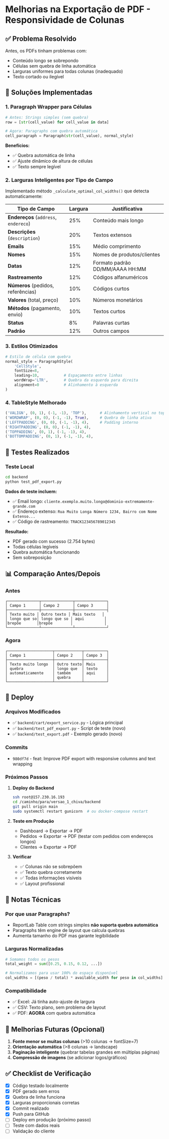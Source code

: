 # Melhorias na Exportação de PDF - Responsividade de Colunas

## ✅ Problema Resolvido

Antes, os PDFs tinham problemas com:
- Conteúdo longo se sobrepondo
- Células sem quebra de linha automática
- Larguras uniformes para todas colunas (inadequado)
- Texto cortado ou ilegível

## 🎯 Soluções Implementadas

### 1. **Paragraph Wrapper para Células**
```python
# Antes: Strings simples (sem quebra)
row = [str(cell_value) for cell_value in data]

# Agora: Paragraphs com quebra automática
cell_paragraph = Paragraph(str(cell_value), normal_style)
```

**Benefícios:**
- ✅ Quebra automática de linha
- ✅ Ajuste dinâmico de altura de células
- ✅ Texto sempre legível

### 2. **Larguras Inteligentes por Tipo de Campo**

Implementado método `_calculate_optimal_col_widths()` que detecta automaticamente:

| Tipo de Campo | Largura | Justificativa |
|--------------|---------|---------------|
| **Endereços** (`address`, `endereco`) | 25% | Conteúdo mais longo |
| **Descrições** (`description`) | 20% | Textos extensos |
| **Emails** | 15% | Médio comprimento |
| **Nomes** | 15% | Nomes de produtos/clientes |
| **Datas** | 12% | Formato padrão DD/MM/AAAA HH:MM |
| **Rastreamento** | 12% | Códigos alfanuméricos |
| **Números** (pedidos, referências) | 10% | Códigos curtos |
| **Valores** (total, preço) | 10% | Números monetários |
| **Métodos** (pagamento, envio) | 10% | Textos curtos |
| **Status** | 8% | Palavras curtas |
| **Padrão** | 12% | Outros campos |

### 3. **Estilos Otimizados**

```python
# Estilo de célula com quebra
normal_style = ParagraphStyle(
    'CellStyle',
    fontSize=8,
    leading=10,           # Espaçamento entre linhas
    wordWrap='LTR',       # Quebra da esquerda para direita
    alignment=0           # Alinhamento à esquerda
)
```

### 4. **TableStyle Melhorado**

```python
('VALIGN', (0, 1), (-1, -1), 'TOP'),      # Alinhamento vertical no topo
('WORDWRAP', (0, 0), (-1, -1), True),     # Quebra de linha ativa
('LEFTPADDING', (0, 0), (-1, -1), 4),     # Padding interno
('RIGHTPADDING', (0, 0), (-1, -1), 4),
('TOPPADDING', (0, 1), (-1, -1), 4),
('BOTTOMPADDING', (0, 1), (-1, -1), 4),
```

## 🧪 Testes Realizados

### Teste Local
```bash
cd backend
python test_pdf_export.py
```

**Dados de teste incluem:**
- ✅ Email longo: `cliente.exemplo.muito.longo@dominio-extremamente-grande.com`
- ✅ Endereço extenso: `Rua Muito Longa Número 1234, Bairro com Nome Extenso...`
- ✅ Código de rastreamento: `TRACK123456789012345`

**Resultado:** 
- PDF gerado com sucesso (2.754 bytes)
- Todas células legíveis
- Quebra automática funcionando
- Sem sobreposição

## 📊 Comparação Antes/Depois

### Antes
```
┌──────────────┬──────────────┬──────────────┐
│ Campo 1      │ Campo 2      │ Campo 3      │
├──────────────┼──────────────┼──────────────┤
│ Texto muito │ Outro texto │ Mais texto   │
│ longo que so│ longo que so │ aqui         │
│brepõe       │brepõe        │              │
└──────────────┴──────────────┴──────────────┘
```

### Agora
```
┌────────────────────┬────────────┬──────────┐
│ Campo 1            │ Campo 2    │ Campo 3  │
├────────────────────┼────────────┼──────────┤
│ Texto muito longo  │ Outro texto│ Mais     │
│ quebra             │ longo que  │ texto    │
│ automaticamente    │ também     │ aqui     │
│                    │ quebra     │          │
└────────────────────┴────────────┴──────────┘
```

## 🚀 Deploy

### Arquivos Modificados
- ✅ `backend/cart/export_service.py` - Lógica principal
- ✅ `backend/test_pdf_export.py` - Script de teste (novo)
- ✅ `backend/test_export.pdf` - Exemplo gerado (novo)

### Commits
- `980df7d` - feat: Improve PDF export with responsive columns and text wrapping

### Próximos Passos

1. **Deploy do Backend**
   ```bash
   ssh root@157.230.16.193
   cd /caminho/para/versao_1_chiva/backend
   git pull origin main
   sudo systemctl restart gunicorn  # ou docker-compose restart
   ```

2. **Teste em Produção**
   - Dashboard → Exportar → PDF
   - Pedidos → Exportar → PDF (testar com pedidos com endereços longos)
   - Clientes → Exportar → PDF

3. **Verificar**
   - ✅ Colunas não se sobrepõem
   - ✅ Texto quebra corretamente
   - ✅ Todas informações visíveis
   - ✅ Layout profissional

## 📝 Notas Técnicas

### Por que usar Paragraphs?
- ReportLab Table com strings simples **não suporta quebra automática**
- Paragraphs têm engine de layout que calcula quebras
- Aumenta tamanho do PDF mas garante legibilidade

### Larguras Normalizadas
```python
# Somamos todos os pesos
total_weight = sum([0.25, 0.15, 0.12, ...])

# Normalizamos para usar 100% do espaço disponível
col_widths = [(peso / total) * available_width for peso in col_widths]
```

### Compatibilidade
- ✅ Excel: Já tinha auto-ajuste de largura
- ✅ CSV: Texto plano, sem problema de layout
- ✅ PDF: **AGORA** com quebra automática

## 🎨 Melhorias Futuras (Opcional)

1. **Fonte menor se muitas colunas** (>10 colunas → fontSize=7)
2. **Orientação automática** (>8 colunas → landscape)
3. **Paginação inteligente** (quebrar tabelas grandes em múltiplas páginas)
4. **Compressão de imagens** (se adicionar logos/gráficos)

## ✅ Checklist de Verificação

- [x] Código testado localmente
- [x] PDF gerado sem erros
- [x] Quebra de linha funciona
- [x] Larguras proporcionais corretas
- [x] Commit realizado
- [x] Push para GitHub
- [ ] Deploy em produção (próximo passo)
- [ ] Teste com dados reais
- [ ] Validação do cliente
